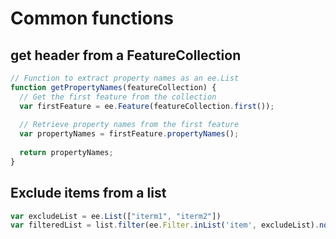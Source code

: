 # Common functions

## get header from a FeatureCollection

```javascript
// Function to extract property names as an ee.List
function getPropertyNames(featureCollection) {
  // Get the first feature from the collection
  var firstFeature = ee.Feature(featureCollection.first());
  
  // Retrieve property names from the first feature
  var propertyNames = firstFeature.propertyNames();
  
  return propertyNames;
}
```

## Exclude items from a list

```javascript
var excludeList = ee.List(["iterm1", "iterm2"])
var filteredList = list.filter(ee.Filter.inList('item', excludeList).not())
```

